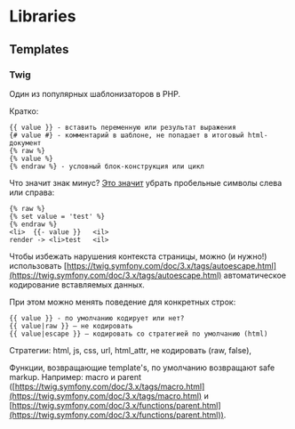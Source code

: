 # Libraries



## Templates

### Twig

Один из популярных шаблонизаторов в PHP.

Кратко:

```
{{ value }} - вставить переменную или результат выражения
{# value #} - комментарий в шаблоне, не попадает в итоговый html-документ
{% raw %}
{% value %}
{% endraw %} - условный блок-конструкция или цикл
```

Что значит знак минус? [Это значит](https://stackoverflow.com/questions/16634412/minus-in-twig-block-definition) убрать пробельные символы слева или справа:

```
{% raw %}
{% set value = 'test' %}
{% endraw %}
<li>  {{- value }}   <il>
render -> <li>test   <il>
```

Чтобы избежать нарушения контекста страницы, можно (и нужно!) использовать [https://twig.symfony.com/doc/3.x/tags/autoescape.html](https://twig.symfony.com/doc/3.x/tags/autoescape.html) автоматическое кодирование вставляемых данных.&#x20;

При этом можно менять поведение для конкретных строк:

```
{{ value }} - по умолчанию кодирует или нет?
{{ value|raw }} — не кодировать
{{ value|escape }} — кодировать со стратегией по умолчанию (html)
```

Стратегии: html, js, css, url, html\_attr, не кодировать (raw, false),&#x20;

Функции, возвращающие template's, по умолчанию возвращают safe markup. Например: macro и parent ([https://twig.symfony.com/doc/3.x/tags/macro.html](https://twig.symfony.com/doc/3.x/tags/macro.html) и [https://twig.symfony.com/doc/3.x/functions/parent.html](https://twig.symfony.com/doc/3.x/functions/parent.html)).
